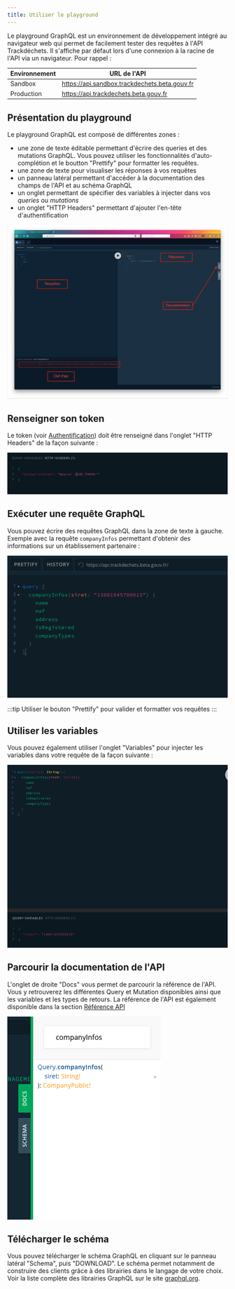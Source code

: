 ```yaml
---
title: Utiliser le playground
---
```



Le playground GraphQL est un environnement de développement intégré au navigateur web qui permet de facilement tester des requêtes à l'API Trackdéchets.
Il s'affiche par défaut lors d'une connexion à la racine de l'API via un navigateur. Pour rappel :

| Environnement | URL de l'API |
|-------------| -----|
| Sandbox | https://api.sandbox.trackdechets.beta.gouv.fr  |
| Production | https://api.trackdechets.beta.gouv.fr |
## Présentation du playground

Le playground GraphQL est composé de différentes zones :
- une zone de texte éditable permettant d'écrire des queries et des mutations GraphQL. Vous pouvez utiliser les fonctionnalités d'auto-complétion et le boutton "Prettify" pour formatter les requêtes.
- une zone de texte pour visualiser les réponses à vos requêtes
- un panneau latéral permettant d'accéder à la documentation des champs de l'API et au schéma GraphQL
- un onglet permettant de spécifier des variables à injecter dans vos *queries* ou *mutations*
- un onglet "HTTP Headers" permettant d'ajouter l'en-tête d'authentification

![playground](../../static/img/playground-guide.png)

## Renseigner son token

Le token (voir [Authentification](../reference/authentification.md)) doit être renseigné dans l'onglet "HTTP Headers" de la façon suivante :

![playground-token](../../static/img/playground-token.png)
## Exécuter une requête GraphQL

Vous pouvez écrire des requêtes GraphQL dans la zone de texte à gauche. Exemple avec la requête `companyInfos` permettant d'obtenir des informations sur un établissement partenaire :

![playground-query](../../static/img/playground-query.png)

:::tip
Utiliser le bouton "Prettify" pour valider et formatter vos requêtes
:::

## Utiliser les variables

Vous pouvez également utiliser l'onglet "Variables" pour injecter les variables dans votre requête de la façon suivante :

![playground-variables](../../static/img/playground-variables.png)

## Parcourir la documentation de l'API

L'onglet de droite "Docs" vous permet de parcourir la référence de l'API. Vous y retrouverez les différentes Query et Mutation disponibles ainsi que les variables et les types de retours. La référence de l'API est également disponible dans la section [Référence API](../reference/api-reference/bsdd/queries.md)

![playground-docs](../../static/img/playground-docs.png)

## Télécharger le schéma

Vous pouvez télécharger le schéma GraphQL en cliquant sur le panneau latéral "Schema", puis "DOWNLOAD". Le schéma permet notamment de construire des clients grâce à des librairies dans le langage de votre choix. Voir la liste complète des librairies GraphQL sur le site [graphql.org](https://graphql.org/code/).

